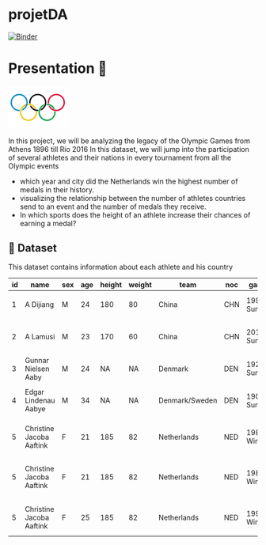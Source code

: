 # projetDA

[![Binder](https://mybinder.org/badge_logo.svg)](https://mybinder.org/v2/gh/medamineBH1/projetDA//main?filepath=Olympique.ipynb)

# Presentation :page_facing_up:

<img src='Images/jo.jpeg' width=120px>


In this project, we will be analyzing the legacy of the Olympic Games from Athens 1896 till Rio 2016 In this dataset, we will jump into the participation of several athletes and their nations in every 
tournament from all the Olympic events 

 * which year and city did the Netherlands win the highest number of medals in their history.
 * visualizing the relationship between the number of athletes countries send to an event and the number of medals they receive.
 * In which sports does the height of an athlete increase their chances of earning a medal? 


## :file_folder: Dataset
 
 This dataset contains information about each athlete and his country 

 |id |name                    |sex|age|height|weight|team          |noc|games      |year|season|city       |sport        |event                             |medal|
|---|------------------------|---|---|------|------|--------------|---|-----------|----|------|-----------|-------------|----------------------------------|-----|
|1  |A Dijiang               |M  |24 |180   |80    |China         |CHN|1992 Summer|1992|Summer|Barcelona  |Basketball   |Basketball Men's Basketball       |NA   |
|2  |A Lamusi                |M  |23 |170   |60    |China         |CHN|2012 Summer|2012|Summer|London     |Judo         |Judo Men's Extra-Lightweight      |NA   |
|3  |Gunnar Nielsen Aaby     |M  |24 |NA    |NA    |Denmark       |DEN|1920 Summer|1920|Summer|Antwerpen  |Football     |Football Men's Football           |NA   |
|4  |Edgar Lindenau Aabye    |M  |34 |NA    |NA    |Denmark/Sweden|DEN|1900 Summer|1900|Summer|Paris      |Tug-Of-War   |Tug-Of-War Men's Tug-Of-War       |Gold |
|5  |Christine Jacoba Aaftink|F  |21 |185   |82    |Netherlands   |NED|1988 Winter|1988|Winter|Calgary    |Speed Skating|Speed Skating Women's 500 metres  |NA   |
|5  |Christine Jacoba Aaftink|F  |21 |185   |82    |Netherlands   |NED|1988 Winter|1988|Winter|Calgary    |Speed Skating|Speed Skating Women's 1,000 metres|NA   |
|5  |Christine Jacoba Aaftink|F  |25 |185   |82    |Netherlands   |NED|1992 Winter|1992|Winter|Albertville|Speed Skating|Speed Skating Women's 500 metres  |NA   |